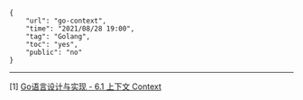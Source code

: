 ```
{
    "url": "go-context",
    "time": "2021/08/28 19:00",
    "tag": "Golang",
    "toc": "yes",
    "public": "no"
}
```



---

[1] [Go语言设计与实现 - 6.1 上下文 Context](https://draveness.me/golang/docs/part3-runtime/ch06-concurrency/golang-context/)

